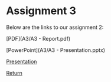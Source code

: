 # Assignment 3
Below are the links to our assignment 2:  

[PDF](A3/A3 - Report.pdf)  

[PowerPoint](A3/A3 - Presentation.pptx)  

[Presentation](https://youtu.be/6IcAkDxqW0c)  

[Return](/index.md)
